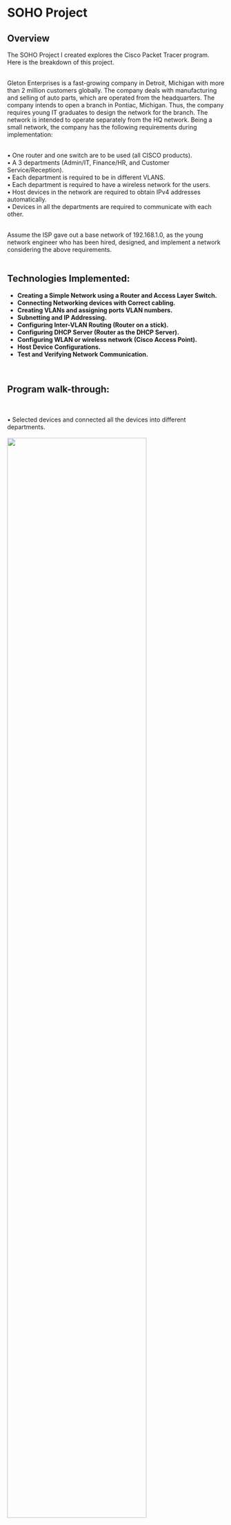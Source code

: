 <h1>SOHO Project</h1>


<h2>Overview</h2>
The SOHO Project I created explores the Cisco Packet Tracer program. Here is the breakdown of this project.<br/><br/>

Gleton Enterprises is a fast-growing company in Detroit, Michigan with more than 2 million customers globally. The company deals with manufacturing and selling of auto parts, which are operated from the headquarters. The company intends to open a branch in Pontiac, Michigan. Thus, the company requires young IT graduates to design the network for the branch. The network is intended to operate separately from the HQ network. Being a small network, the company has the following requirements during implementation:<br/><br/>

• One router and one switch are to be used (all CISCO products).<br/>
• A 3 departments (Admin/IT, Finance/HR, and Customer Service/Reception).<br/>
• Each department is required to be in different VLANS.<br/>
• Each department is required to have a wireless network for the users.<br/>
• Host devices in the network are required to obtain IPv4 addresses automatically.<br/>
• Devices in all the departments are required to communicate with each other.<br/><br/>

Assume the ISP gave out a base network of 192.168.1.0, as the young network engineer who has been hired, designed, and implement a network considering the above requirements. <br/><br/>


<h2>Technologies Implemented:</h2>

- <b>Creating a Simple Network using a Router and Access Layer Switch.</b> 
- <b>Connecting Networking devices with Correct cabling.</b> 
- <b>Creating VLANs and assigning ports VLAN numbers.</b> 
- <b>Subnetting and IP Addressing.</b> 
- <b>Configuring Inter-VLAN Routing (Router on a stick).</b> 
- <b>Configuring DHCP Server (Router as the DHCP Server).</b> 
- <b>Configuring WLAN or wireless network (Cisco Access Point).</b> 
- <b>Host Device Configurations.</b> 
- <b>Test and Verifying Network Communication.</b> 

<br />
<h2>Program walk-through:</h2>
<!--
<p align="center">
 --!>
 
<br />

• Selected devices and connected all the devices into different departments. <br/><br/>
<img src="https://i.imgur.com/6Qx42BV.png" height="80%" width="80%" alt=""/>
<img src="https://i.imgur.com/fMMjJ3p.png" height="80%" width="80%" alt=""/>
<br />
<br />


<br/>
• Creating the VLANS. <br/><br/>
<img src="https://i.imgur.com/M5TIOou.png" height="80%" width="80%" alt=""/>
<br />
<br />

•  Setting up WIFI for each department. <br/><br/>
<img src="https://i.imgur.com/CoJeMS2.png" height="80%" width="80%" alt=""/> 
<img src="https://i.imgur.com/icfcEUq.png" height="80%" width="80%" alt=""/>
<img src="https://i.imgur.com/7xnJs4s.png" height="80%" width="80%" alt=""/> 
<br />
<br />

• Switch config. <br/><br/>
<img src="https://i.imgur.com/5bbCdPs.png" height="80%" width="80%" alt=""/>
<br />
<br />

• Router config. <br/><br/>
<img src="https://i.imgur.com/QHInMk2.png" height="80%" width="80%" alt=""/>
<br />
<br />

• VLAN config. <br/><br/>
<img src="https://i.imgur.com/hRLa3oc.png" height="80%" width="80%" alt=""/>
<br />
<br />

• Setting up DHCP. <br/><br/>
<img src="https://i.imgur.com/ERYC1OF.png" height="6%" width="60%" alt=""/>
<br />
<br />

• Test and verifying confirgurations. <br/><br/>
<img src="https://i.imgur.com/hVcX6X7.png" height="6%" width="60%" alt=""/>
<img src="https://i.imgur.com/Woonf5C.png" height="6%" width="60%" alt=""/>
<img src="https://i.imgur.com/RedHzBQ.png" height="6%" width="60%" alt=""/>
<img src="https://i.imgur.com/ZSTDeVx.png" height="6%" width="60%" alt=""/>
<img src="https://i.imgur.com/S5uvSjI.png" height="6%" width="60%" alt=""/>
<img src="https://i.imgur.com/swu2i3R.png" height="6%" width="60%" alt=""/>
<img src="https://i.imgur.com/IKbVyBA.png" height="6%" width="60%" alt=""/>
<img src="https://i.imgur.com/teVGnjo.png" height="6%" width="60%" alt=""/>
<img src="https://i.imgur.com/k6PdYHR.png" height="6%" width="60%" alt=""/>
<br />
<br />


 <!--
<br />
<br />
Users Name List to input in PowerShell: <br/>
<img src="https://i.imgur.com/C79ylHN.png" height="80%" width="80%" alt=""/>
<br />
<br />
Inputing user list into PowerShell script:  <br/>
<img src="https://i.imgur.com/1nXLyo7.png" height="80%" width="80%" alt=""/>
<br />
<br />
Can now find users after running script:  <br/>
<img src="https://i.imgur.com/7NjkmL7.png" height="80%" width="80%" alt=""/>
<br />
<br />
 --!>

 
<!--
 ```diff
- text in red
+ text in green
! text in orange
# text in gray
@@ text in purple (and bold)@@
```
--!>
